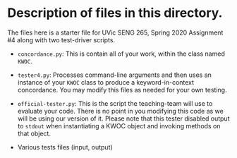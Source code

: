 # Description of files in this directory.

The files here is a starter file for UVic SENG 265, Spring 2020
Assignment #4 along with two test-driver scripts.

* ```concordance.py```: This is contain all of your work, within
the class named `KWOC`.

* ```tester4.py```: Processes command-line arguments and then
uses an instance of your `KWOC` class to produce a keyword-in-context
concordance. You may modify this files as needed for your own testing.

* ```official-tester.py```: This is the script the teaching-team will
use to evaluate your code. There is no point in you modifying this
code as we will be using our version of it. Please note that this
tester disabled output to `stdout` when instantiating a KWOC object
and invoking methods on that object.

* Various tests files (input, output)
